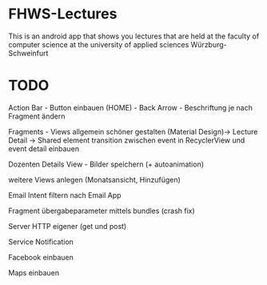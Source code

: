 ﻿# FHWS-Lectures
This is an android app that shows you lectures that are held at the faculty of computer science at the university of applied sciences Würzburg-Schweinfurt 

# TODO
Action Bar 
	- Button einbauen (HOME)
	- Back Arrow
	- Beschriftung je nach Fragment ändern

Fragments
	- Views allgemein schöner gestalten (Material Design)-> Lecture Detail
	-> Shared element transition zwischen event in RecyclerView und event detail einbauen

Dozenten Details View
	- Bilder speichern (+ autoanimation)

weitere Views anlegen (Monatsansicht, Hinzufügen)

Email Intent filtern nach Email App

Fragment übergabeparameter mittels bundles (crash fix)

Server HTTP eigener (get und post)

Service Notification

Facebook einbauen

Maps einbauen
